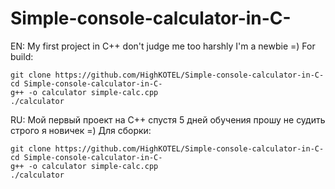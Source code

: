 # Simple-console-calculator-in-C-
EN:
My first project in C++ don't judge me too harshly I'm a newbie =)
For build:
```
git clone https://github.com/HighKOTEL/Simple-console-calculator-in-C-
cd Simple-console-calculator-in-C-
g++ -o calculator simple-calc.cpp
./calculator
```
RU:
Мой первый проект на C++ спустя 5 дней обучения прошу не судить строго я новичек =)
Для сборки:
```
git clone https://github.com/HighKOTEL/Simple-console-calculator-in-C-
cd Simple-console-calculator-in-C-
g++ -o calculator simple-calc.cpp
./calculator
```